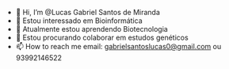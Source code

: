 - 👋 Hi, I’m @Lucas Gabriel Santos de Miranda
- 👀 Estou interessado em Bioinformática
- 🌱 Atualmente estou aprendendo Biotecnologia
- 💞️ Estou procurando colaborar em estudos genéticos
- 📫 How to reach me  email: gabrielsantoslucas0@gmail.com ou 93992146522

<!---
Sanths28/Sanths28 is a ✨ special ✨ repository because its `README.md` (this file) appears on your GitHub profile.
You can click the Preview link to take a look at your changes.
--->
